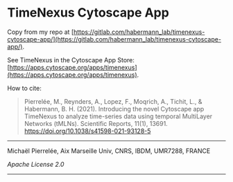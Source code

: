 # TimeNexus Cytoscape App

Copy from my repo at [https://gitlab.com/habermann_lab/timenexus-cytoscape-app/](https://gitlab.com/habermann_lab/timenexus-cytoscape-app/).

See TimeNexus in the Cytoscape App Store: [https://apps.cytoscape.org/apps/timenexus](https://apps.cytoscape.org/apps/timenexus).

How to cite:

> Pierrelée, M., Reynders, A., Lopez, F., Moqrich, A., Tichit, L., & Habermann, B. H. (2021). Introducing the novel Cytoscape app TimeNexus to analyze time-series data using temporal MultiLayer Networks (tMLNs). Scientific Reports, 11(1), 13691. <https://doi.org/10.1038/s41598-021-93128-5>

---

Michaël Pierrelée, Aix Marseille Univ, CNRS, IBDM, UMR7288, FRANCE

*Apache License 2.0*

---